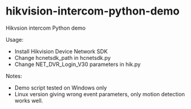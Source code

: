 # hikvision-intercom-python-demo
Hikvsion intercom Python demo

Usage:
  - Install Hikvision Device Network SDK
  - Change hcnetsdk_path in hcnetsdk.py
  - Change NET_DVR_Login_V30 parameters in hik.py

Notes: 
  - Demo script tested on Windows only
  - Linux version giving wrong event parameters, only motion detection works well.
